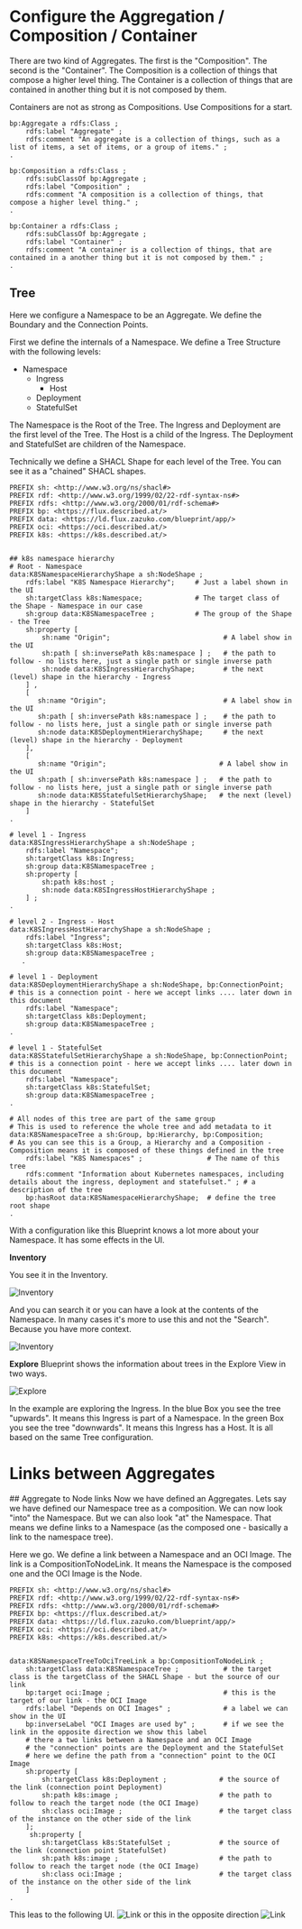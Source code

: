# Configure the Aggregation / Composition / Container

There are two kind of Aggregates. The first is the "Composition". The second is the "Container". The Composition is a collection of things that compose a higher level thing. The Container is a collection of things that are contained in another thing but it is not composed by them.

Containers are not as strong as Compositions. Use Compositions for a start.


```turtle
bp:Aggregate a rdfs:Class ;
    rdfs:label "Aggregate" ;
    rdfs:comment "An aggregate is a collection of things, such as a list of items, a set of items, or a group of items." ;
.

bp:Composition a rdfs:Class ;
    rdfs:subClassOf bp:Aggregate ;
    rdfs:label "Composition" ;
    rdfs:comment "A composition is a collection of things, that compose a higher level thing." ;
.

bp:Container a rdfs:Class ;
    rdfs:subClassOf bp:Aggregate ;
    rdfs:label "Container" ;
    rdfs:comment "A container is a collection of things, that are contained in a another thing but it is not composed by them." ;
.
```


## Tree
Here we configure a Namespace to be an Aggregate. We define the Boundary and the Connection Points.

First we define the internals of a Namespace. We define a Tree Structure with the following levels:

- Namespace
  - Ingress
    - Host
  - Deployment
  - StatefulSet

The Namespace is the Root of the Tree. The Ingress and Deployment are the first level of the Tree. The Host is a child of the Ingress. The Deployment and StatefulSet are children of the Namespace.

Technically we define a SHACL Shape for each level of the Tree. You can see it as a "chained" SHACL shapes. 

```turtle
PREFIX sh: <http://www.w3.org/ns/shacl#>
PREFIX rdf: <http://www.w3.org/1999/02/22-rdf-syntax-ns#>
PREFIX rdfs: <http://www.w3.org/2000/01/rdf-schema#>
PREFIX bp: <https://flux.described.at/>
PREFIX data: <https://ld.flux.zazuko.com/blueprint/app/>
PREFIX oci: <https://oci.described.at/>
PREFIX k8s: <https://k8s.described.at/>


## k8s namespace hierarchy
# Root - Namespace
data:K8SNamespaceHierarchyShape a sh:NodeShape ;
    rdfs:label "K8S Namespace Hierarchy";     # Just a label shown in the UI
    sh:targetClass k8s:Namespace;             # The target class of the Shape - Namespace in our case 
    sh:group data:K8SNamespaceTree ;          # The group of the Shape - the Tree
    sh:property [
        sh:name "Origin";                            # A label show in the UI
        sh:path [ sh:inversePath k8s:namespace ] ;   # the path to follow - no lists here, just a single path or single inverse path
        sh:node data:K8SIngressHierarchyShape;       # the next (level) shape in the hierarchy - Ingress 
    ] ,
    [
       sh:name "Origin";                             # A label show in the UI
       sh:path [ sh:inversePath k8s:namespace ] ;    # the path to follow - no lists here, just a single path or single inverse path
       sh:node data:K8SDeploymentHierarchyShape;     # the next (level) shape in the hierarchy - Deployment
    ],
    [
       sh:name "Origin";                            # A label show in the UI
       sh:path [ sh:inversePath k8s:namespace ] ;   # the path to follow - no lists here, just a single path or single inverse path
       sh:node data:K8SStatefulSetHierarchyShape;   # the next (level) shape in the hierarchy - StatefulSet
    ]
.

# level 1 - Ingress
data:K8SIngressHierarchyShape a sh:NodeShape ;
    rdfs:label "Namespace";
    sh:targetClass k8s:Ingress;
    sh:group data:K8SNamespaceTree ;
    sh:property [
        sh:path k8s:host ;
        sh:node data:K8SIngressHostHierarchyShape ;
    ] ;
.

# level 2 - Ingress - Host
data:K8SIngressHostHierarchyShape a sh:NodeShape ;
    rdfs:label "Ingress";
    sh:targetClass k8s:Host;
    sh:group data:K8SNamespaceTree ;
   .

# level 1 - Deployment
data:K8SDeploymentHierarchyShape a sh:NodeShape, bp:ConnectionPoint;          # this is a connection point - here we accept links .... later down in this document
    rdfs:label "Namespace";
    sh:targetClass k8s:Deployment;
    sh:group data:K8SNamespaceTree ;
.

# level 1 - StatefulSet
data:K8SStatefulSetHierarchyShape a sh:NodeShape, bp:ConnectionPoint;         # this is a connection point - here we accept links .... later down in this document
    rdfs:label "Namespace";
    sh:targetClass k8s:StatefulSet;
    sh:group data:K8SNamespaceTree ;
.

# All nodes of this tree are part of the same group
# This is used to reference the whole tree and add metadata to it
data:K8SNamespaceTree a sh:Group, bp:Hierarchy, bp:Composition;                 # As you can see this is a Group, a Hierarchy and a Composition - Composition means it is composed of these things defined in the tree
    rdfs:label "K8S Namespaces" ;                # The name of this tree
    rdfs:comment "Information about Kubernetes namespaces, including details about the ingress, deployment and statefulset." ; # a description of the tree
    bp:hasRoot data:K8SNamespaceHierarchyShape;  # define the tree root shape
.

```

With a configuration like this Blueprint knows a lot more about your Namespace. It has some effects in the UI. 

**Inventory**

You see it in the Inventory.

![Inventory](img/inventory.png)

And you can search it or you can have a look at the contents of the Namespace. In many cases it's more to use this and not the "Search". Because you have more context.

![Inventory](img/inventory_detail.png)

**Explore**
Blueprint shows the information about trees in the Explore View in two ways. 

![Explore](img/explore.png)

In the example are exploring the Ingress. In the blue Box you see the tree "upwards". It means this Ingress is part of a Namespace. In the green Box you see the tree "downwards". It means this Ingress has a Host. It is all based on the same Tree configuration.



# Links between Aggregates

## Aggregate to Node links 
Now we have defined an Aggregates. Lets say we have defined our Namespace tree as a composition. We can now look "into" the Namespace. But we can also look "at" the Namespace. That means we define links to a Namespace (as the composed one - basically a link to the namespace tree).

Here we go. We define a link between a Namespace and an OCI Image. The link is a CompositionToNodeLink. It means the Namespace is the composed one and the OCI Image is the Node.

```turtle
PREFIX sh: <http://www.w3.org/ns/shacl#>
PREFIX rdf: <http://www.w3.org/1999/02/22-rdf-syntax-ns#>
PREFIX rdfs: <http://www.w3.org/2000/01/rdf-schema#>
PREFIX bp: <https://flux.described.at/>
PREFIX data: <https://ld.flux.zazuko.com/blueprint/app/>
PREFIX oci: <https://oci.described.at/>
PREFIX k8s: <https://k8s.described.at/>


data:K8SNamespaceTreeToOciTreeLink a bp:CompositionToNodeLink ;
    sh:targetClass data:K8SNamespaceTree ;           # the target class is the targetClass of the SHACL Shape - but the source of our link
    bp:target oci:Image ;                            # this is the target of our link - the OCI Image
    rdfs:label "Depends on OCI Images" ;             # a label we can show in the UI
    bp:inverseLabel "OCI Images are used by" ;       # if we see the link in the opposite direction we show this label
    # there a two links between a Namespace and an OCI Image
    # the "connection" points are the Deployment and the StatefulSet
    # here we define the path from a "connection" point to the OCI Image
    sh:property [                                   
        sh:targetClass k8s:Deployment ;             # the source of the link (connection point Deployment)
        sh:path k8s:image ;                         # the path to follow to reach the target node (the OCI Image)
        sh:class oci:Image ;                        # the target class of the instance on the other side of the link
    ];
     sh:property [
        sh:targetClass k8s:StatefulSet ;            # the source of the link (connection point StatefulSet)
        sh:path k8s:image ;                         # the path to follow to reach the target node (the OCI Image)
        sh:class oci:Image ;                        # the target class of the instance on the other side of the link
    ]
.
```

This leas to the following UI.
![Link](img/namespace_image.png)
or this in the opposite direction
![Link](img/image_namespace.png)


